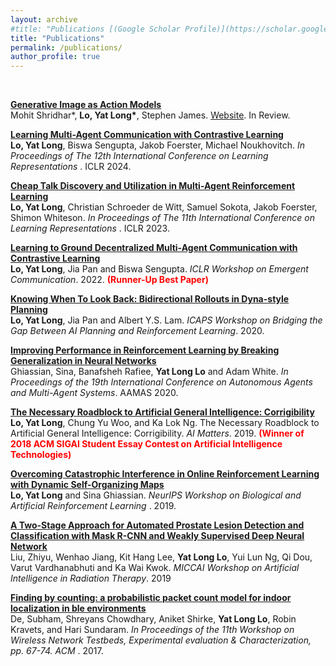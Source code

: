```yaml
---
layout: archive
#title: "Publications [(Google Scholar Profile)](https://scholar.google.com/citations?user=qBM2A3kAAAAJ&hl=en)"
title: "Publications"
permalink: /publications/
author_profile: true
---
```

<br>

<b>[Generative Image as Action Models](https://richielo.github.io/publication/IL_GENIMA_CORL_24)</b><br>
Mohit Shridhar*, <b>Lo, Yat Long*</b>, Stephen James. [Website](https://genima-robot.github.io/). In Review.

<b>[Learning Multi-Agent Communication with Contrastive Learning](https://richielo.github.io/publication/RL_MARL_CACL_ICLR_24)</b><br>
<b>Lo, Yat Long</b>, Biswa Sengupta, Jakob Foerster, Michael Noukhovitch. <i>In Proceedings of The 12th International Conference on Learning Representations </i>. ICLR 2024.

<b>[Cheap Talk Discovery and Utilization in Multi-Agent Reinforcement Learning](https://richielo.github.io/publication/RL_MARL_CTDU_ICLR_23)</b><br>
<b>Lo, Yat Long</b>, Christian Schroeder de Witt, Samuel Sokota, Jakob Foerster, Shimon Whiteson. <i>In Proceedings of The 11th International Conference on Learning Representations </i>. ICLR 2023.

<b>[Learning to Ground Decentralized Multi-Agent Communication with Contrastive Learning](https://richielo.github.io/publication/RL_MARL_COMM_CACL_ICLR_WS_22)</b><br>
<b>Lo, Yat Long</b>, Jia Pan and Biswa Sengupta. <i>ICLR Workshop on Emergent Communication</i>. 2022. <b> <span style="color:red">(Runner-Up Best Paper)</span> </b>

<b>[Knowing When To Look Back: Bidirectional Rollouts in Dyna-style Planning](https://richielo.github.io/publication/RL_BDRL_ICAPS_WS_20)</b><br>
<b>Lo, Yat Long</b>, Jia Pan and Albert Y.S. Lam. <i>ICAPS
Workshop on Bridging the Gap Between AI Planning and Reinforcement Learning</i>. 2020.

<b>[Improving Performance in Reinforcement Learning by Breaking Generalization in Neural Networks](https://richielo.github.io/publication/RL_BG_NN_AAMAS_20)</b><br>
Ghiassian, Sina, Banafsheh Rafiee, <b>Yat Long Lo</b> and Adam White. <i>In Proceedings of the 19th International Conference on Autonomous Agents and Multi-Agent Systems</i>. AAMAS 2020.

<b>[The Necessary Roadblock to Artificial General Intelligence: Corrigibility](https://richielo.github.io/publication/Corrigibility_AGI_SIGAI_19)</b><br>
<b>Lo, Yat Long</b>, Chung Yu Woo, and Ka Lok Ng. The Necessary Roadblock to Artificial General Intelligence: Corrigibility. <i>AI Matters</i>. 2019. <b> <span style="color:red">(Winner of 2018 ACM SIGAI Student Essay Contest on Artificial Intelligence Technologies)</span> </b>

<b>[Overcoming Catastrophic Interference in Online Reinforcement Learning with Dynamic Self-Organizing Maps](https://richielo.github.io/publication/RL_DSOM_NEURIPS_WS_19)</b><br>
<b>Lo, Yat Long</b> and Sina Ghiassian. <i>NeurIPS Workshop on Biological and Artificial Reinforcement Learning </i>. 2019.

<b>[A Two-Stage Approach for Automated Prostate Lesion Detection and Classification with Mask R-CNN and Weakly Supervised Deep Neural Network](https://richielo.github.io/publication/Prostate_NN_MICCAI_WS_19)</b><br>
Liu, Zhiyu, Wenhao Jiang, Kit Hang Lee, <b>Yat Long Lo</b>, Yui Lun Ng, Qi Dou, Varut Vardhanabhuti and Ka Wai Kwok. <i>MICCAI Workshop on Artificial Intelligence in Radiation Therapy</i>. 2019

<b>[Finding by counting: a probabilistic packet count model for indoor localization in ble environments](https://richielo.github.io/publication/BT_WNTECH_WS_17)</b><br>
De, Subham, Shreyans Chowdhary, Aniket Shirke, <b>Yat Long Lo</b>, Robin Kravets, and Hari Sundaram. <i>In Proceedings of the 11th Workshop on Wireless Network Testbeds, Experimental evaluation & Characterization, pp. 67-74. ACM </i>. 2017.
